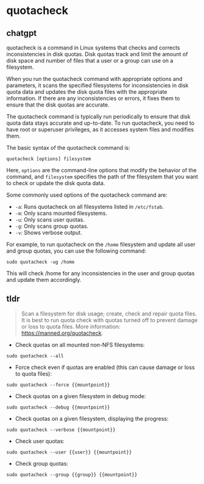 # quotacheck 
## chatgpt 
quotacheck is a command in Linux systems that checks and corrects inconsistencies in disk quotas. Disk quotas track and limit the amount of disk space and number of files that a user or a group can use on a filesystem.

When you run the quotacheck command with appropriate options and parameters, it scans the specified filesystems for inconsistencies in disk quota data and updates the disk quota files with the appropriate information. If there are any inconsistencies or errors, it fixes them to ensure that the disk quotas are accurate.

The quotacheck command is typically run periodically to ensure that disk quota data stays accurate and up-to-date. To run quotacheck, you need to have root or superuser privileges, as it accesses system files and modifies them.

The basic syntax of the quotacheck command is:

```
quotacheck [options] filesystem
```

Here, `options` are the command-line options that modify the behavior of the command, and `filesystem` specifies the path of the filesystem that you want to check or update the disk quota data.

Some commonly used options of the quotacheck command are:

- `-a`: Runs quotacheck on all filesystems listed in `/etc/fstab`.
- `-m`: Only scans mounted filesystems.
- `-u`: Only scans user quotas.
- `-g`: Only scans group quotas.
- `-v`: Shows verbose output.

For example, to run quotacheck on the `/home` filesystem and update all user and group quotas, you can use the following command:

```
sudo quotacheck -ug /home
```

This will check /home for any inconsistencies in the user and group quotas and update them accordingly. 

## tldr 
 
> Scan a filesystem for disk usage; create, check and repair quota files.
> It is best to run quota check with quotas turned off to prevent damage or loss to quota files.
> More information: <https://manned.org/quotacheck>.

- Check quotas on all mounted non-NFS filesystems:

`sudo quotacheck --all`

- Force check even if quotas are enabled (this can cause damage or loss to quota files):

`sudo quotacheck --force {{mountpoint}}`

- Check quotas on a given filesystem in debug mode:

`sudo quotacheck --debug {{mountpoint}}`

- Check quotas on a given filesystem, displaying the progress:

`sudo quotacheck --verbose {{mountpoint}}`

- Check user quotas:

`sudo quotacheck --user {{user}} {{mountpoint}}`

- Check group quotas:

`sudo quotacheck --group {{group}} {{mountpoint}}`
